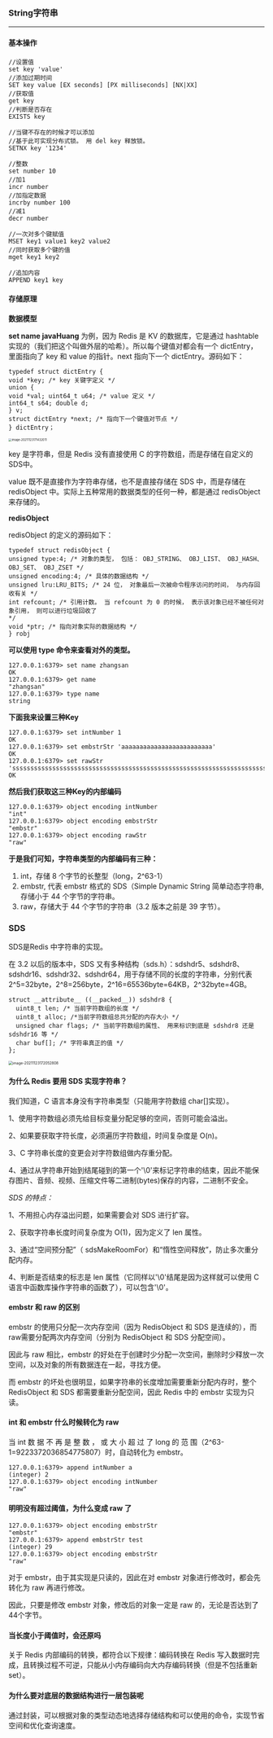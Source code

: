 ### String字符串

------

#### 基本操作

```shell
//设置值
set key 'value'
//添加过期时间
SET key value [EX seconds] [PX milliseconds] [NX|XX]
//获取值
get key
//判断是否存在
EXISTS key

//当键不存在的时候才可以添加
//基于此可实现分布式锁。 用 del key 释放锁。
SETNX key '1234'

//整数
set number 10
//加1
incr number
//加指定数据
incrby number 100
//减1
decr number

//一次对多个键赋值
MSET key1 value1 key2 value2
//同时获取多个键的值
mget key1 key2

//追加内容
APPEND key1 key
```

#### 存储原理

**数据模型**

**set name javaHuang** 为例，因为 Redis 是 KV 的数据库，它是通过 hashtable 实现的（我们把这个叫做外层的哈希）。所以每个键值对都会有一个 dictEntry，里面指向了 key 和 value
的指针。next 指向下一个 dictEntry。源码如下：

```
typedef struct dictEntry {
void *key; /* key 关键字定义 */
union {
void *val; uint64_t u64; /* value 定义 */
int64_t s64; double d;
} v;
struct dictEntry *next; /* 指向下一个键值对节点 */
} dictEntry；
```

<img src="https://gitee.com/gluten/images/raw/master/images/202111231714165.png" alt="image-20211123171432011" style="zoom:40%;" />

key 是字符串，但是 Redis 没有直接使用 C 的字符数组，而是存储在自定义的 SDS中。

value 既不是直接作为字符串存储，也不是直接存储在 SDS 中，而是存储在redisObject 中。实际上五种常用的数据类型的任何一种，都是通过 redisObject 来存储的。

**redisObject**

redisObject 的定义的源码如下：

```
typedef struct redisObject {
unsigned type:4; /* 对象的类型， 包括： OBJ_STRING、 OBJ_LIST、 OBJ_HASH、 OBJ_SET、 OBJ_ZSET */
unsigned encoding:4; /* 具体的数据结构 */
unsigned lru:LRU_BITS; /* 24 位， 对象最后一次被命令程序访问的时间， 与内存回收有关 */
int refcount; /* 引用计数。 当 refcount 为 0 的时候， 表示该对象已经不被任何对象引用， 则可以进行垃圾回收了
*/
void *ptr; /* 指向对象实际的数据结构 */
} robj
```

**可以使用 type 命令来查看对外的类型。**

```
127.0.0.1:6379> set name zhangsan
OK
127.0.0.1:6379> get name
"zhangsan"
127.0.0.1:6379> type name
string
```

**下面我来设置三种Key**

```
127.0.0.1:6379> set intNumber 1
OK
127.0.0.1:6379> set embstrStr 'aaaaaaaaaaaaaaaaaaaaaaaaa'
OK
127.0.0.1:6379> set rawStr 'ssssssssssssssssssssssssssssssssssssssssssssssssssssssssssssssssssssssssssssssssssssssssssss'
OK
```

**然后我们获取这三种Key的内部编码**

```
127.0.0.1:6379> object encoding intNumber
"int"
127.0.0.1:6379> object encoding embstrStr
"embstr"
127.0.0.1:6379> object encoding rawStr
"raw"
```

**于是我们可知，字符串类型的内部编码有三种：**

1. int，存储 8 个字节的长整型（long，2^63-1）
2. embstr, 代表 embstr 格式的 SDS（Simple Dynamic String 简单动态字符串,存储小于 44 个字节的字符串。
3. raw，存储大于 44 个字节的字符串（3.2 版本之前是 39 字节）。

### SDS

SDS是Redis 中字符串的实现。

在 3.2 以后的版本中，SDS 又有多种结构（sds.h）：sdshdr5、sdshdr8、sdshdr16、sdshdr32、sdshdr64，用于存储不同的长度的字符串，分别代表
2^5=32byte，2^8=256byte，2^16=65536byte=64KB，2^32byte=4GB。

```
struct __attribute__ ((__packed__)) sdshdr8 {
  uint8_t len; /* 当前字符数组的长度 */
  uint8_t alloc; /*当前字符数组总共分配的内存大小 */
  unsigned char flags; /* 当前字符数组的属性、 用来标识到底是 sdshdr8 还是 sdshdr16 等 */
  char buf[]; /* 字符串真正的值 */
};
```

<img src="https://gitee.com/gluten/images/raw/master/images/202111231720844.png" alt="image-20211123172052808" style="zoom:50%;" />

#### **为什么 Redis 要用 SDS 实现字符串？**

我们知道，C 语言本身没有字符串类型（只能用字符数组 char[]实现）。

1、使用字符数组必须先给目标变量分配足够的空间，否则可能会溢出。

2、如果要获取字符长度，必须遍历字符数组，时间复杂度是 O(n)。

3、C 字符串长度的变更会对字符数组做内存重分配。

4、通过从字符串开始到结尾碰到的第一个'\0'来标记字符串的结束，因此不能保存图片、音频、视频、压缩文件等二进制(bytes)保存的内容，二进制不安全。

*SDS 的特点：*

1、不用担心内存溢出问题，如果需要会对 SDS 进行扩容。

2、获取字符串长度时间复杂度为 O(1)，因为定义了 len 属性。

3、通过“空间预分配”（ sdsMakeRoomFor）和“惰性空间释放”，防止多次重分配内存。

4、判断是否结束的标志是 len 属性（它同样以'\0'结尾是因为这样就可以使用 C 语言中函数库操作字符串的函数了），可以包含'\0'。

#### **embstr 和 raw 的区别**

embstr 的使用只分配一次内存空间（因为 RedisObject 和 SDS 是连续的），而 raw需要分配两次内存空间（分别为 RedisObject 和 SDS 分配空间）。

因此与 raw 相比，embstr 的好处在于创建时少分配一次空间，删除时少释放一次空间，以及对象的所有数据连在一起，寻找方便。

而 embstr 的坏处也很明显，如果字符串的长度增加需要重新分配内存时，整个RedisObject 和 SDS 都需要重新分配空间，因此 Redis 中的 embstr 实现为只读。

#### **int 和 embstr 什么时候转化为 raw**

当 int 数 据 不 再 是 整 数 ， 或 大 小 超 过 了 long 的 范 围（2^63-1=9223372036854775807）时，自动转化为 embstr。

```
127.0.0.1:6379> append intNumber a
(integer) 2
127.0.0.1:6379> object encoding intNumber
"raw"
```

#### **明明没有超过阈值，为什么变成 raw 了**

```
127.0.0.1:6379> object encoding embstrStr
"embstr"
127.0.0.1:6379> append embstrStr test
(integer) 29
127.0.0.1:6379> object encoding embstrStr
"raw"
```

对于 embstr，由于其实现是只读的，因此在对 embstr 对象进行修改时，都会先转化为 raw 再进行修改。

因此，只要是修改 embstr 对象，修改后的对象一定是 raw 的，无论是否达到了 44个字节。

#### **当长度小于阈值时，会还原吗**

关于 Redis 内部编码的转换，都符合以下规律：编码转换在 Redis 写入数据时完成，且转换过程不可逆，只能从小内存编码向大内存编码转换（但是不包括重新 set）。

#### **为什么要对底层的数据结构进行一层包装呢**

通过封装，可以根据对象的类型动态地选择存储结构和可以使用的命令，实现节省空间和优化查询速度。
